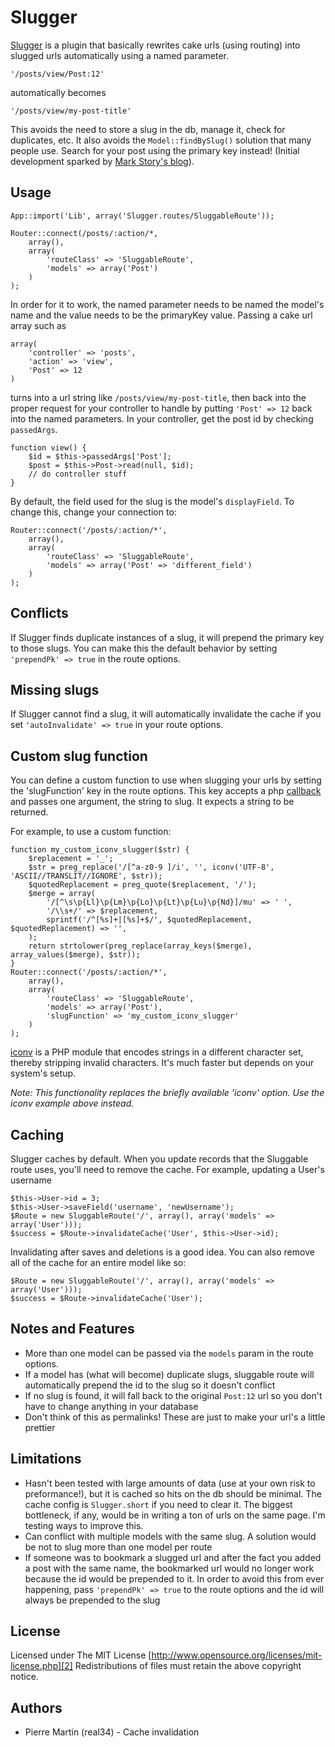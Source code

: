# Slugger

[Slugger][3] is a plugin that basically rewrites cake urls (using routing) into
slugged urls automatically using a named parameter.

    '/posts/view/Post:12'

automatically becomes

    '/posts/view/my-post-title'

This avoids the need to store a slug in the db, manage it, check for duplicates,
etc. It also avoids the `Model::findBySlug()` solution that many people use.
Search for your post using the primary key instead! (Initial development sparked
by [Mark Story's blog][1]).

## Usage

    App::import('Lib', array('Slugger.routes/SluggableRoute'));

    Router::connect(/posts/:action/*,
        array(),
        array(
            'routeClass' => 'SluggableRoute',
            'models' => array('Post')
        )
    );

In order for it to work, the named parameter needs to be named the model's name
and the value needs to be the primaryKey value. Passing a cake url array such as

    array(
        'controller' => 'posts',
        'action' => 'view',
        'Post' => 12
    )

turns into a url string like `/posts/view/my-post-title`, then back into the
proper request for your controller to handle by putting `'Post' => 12` back
into the named parameters. In your controller, get the post id by checking
`passedArgs`.

    function view() {
        $id = $this->passedArgs['Post'];
        $post = $this->Post->read(null, $id);
        // do controller stuff
    }

By default, the field used for the slug is the model's `displayField`. To change
this, change your connection to:

    Router::connect('/posts/:action/*',
        array(),
        array(
            'routeClass' => 'SluggableRoute',
            'models' => array('Post' => 'different_field')
        )
    );

## Conflicts

If Slugger finds duplicate instances of a slug, it will prepend the primary key
to those slugs. You can make this the default behavior by setting 
`'prependPk' => true` in the route options.

## Missing slugs

If Slugger cannot find a slug, it will automatically invalidate the cache if
you set `'autoInvalidate' => true` in your route options.

## Custom slug function

You can define a custom function to use when slugging your urls by setting the
'slugFunction' key in the route options. This key accepts a php [callback][5]
and passes one argument, the string to slug. It expects a string to be returned.

For example, to use a custom function:

    function my_custom_iconv_slugger($str) {
        $replacement = '_';
        $str = preg_replace('/[^a-z0-9 ]/i', '', iconv('UTF-8', 'ASCII//TRANSLIT//IGNORE', $str));
        $quotedReplacement = preg_quote($replacement, '/');
        $merge = array(
            '/[^\s\p{Ll}\p{Lm}\p{Lo}\p{Lt}\p{Lu}\p{Nd}]/mu' => ' ',
            '/\\s+/' => $replacement,
            sprintf('/^[%s]+|[%s]+$/', $quotedReplacement, $quotedReplacement) => '',
        );
        return strtolower(preg_replace(array_keys($merge), array_values($merge), $str));
    }
    Router::connect('/posts/:action/*',
        array(),
        array(
            'routeClass' => 'SluggableRoute',
            'models' => array('Post'),
            'slugFunction' => 'my_custom_iconv_slugger'
        )
    );

[iconv][4] is a PHP module that encodes strings in a different character set,
thereby stripping invalid characters. It's much faster but depends on your
system's setup.

*Note: This functionality replaces the briefly available 'iconv' option. Use
the iconv example above instead.*

## Caching

Slugger caches by default. When you update records that the Sluggable route uses,
you'll need to remove the cache. For example, updating a User's username

    $this->User->id = 3;
    $this->User->saveField('username', 'newUsername');
    $Route = new SluggableRoute('/', array(), array('models' => array('User')));
    $success = $Route->invalidateCache('User', $this->User->id);

Invalidating after saves and deletions is a good idea. You can also remove all
of the cache for an entire model like so:

    $Route = new SluggableRoute('/', array(), array('models' => array('User')));
    $success = $Route->invalidateCache('User');

## Notes and Features

* More than one model can be passed via the `models` param in the route
  options.
* If a model has (what will become) duplicate slugs, sluggable route will
  automatically prepend the id to the slug so it doesn't conflict
* If no slug is found, it will fall back to the original `Post:12` url so you
  don't have to change anything in your database
* Don't think of this as permalinks! These are just to make your url's a little
  prettier

## Limitations

* Hasn't been tested with large amounts of data (use at your own risk to
  preformance!), but it is cached so hits on the db should be minimal. The cache
  config is `Slugger.short` if you need to clear it. The biggest bottleneck, if
  any, would be in writing a ton of urls on the same page. I'm testing ways to
  improve this.
* Can conflict with multiple models with the same slug. A solution would be
  not to slug more than one model per route
* If someone was to bookmark a slugged url and after the fact you added a post
  with the same name, the bookmarked url would no longer work because the id
  would be prepended to it. In order to avoid this from ever happening, pass
  `'prependPk' => true` to the route options and the id will always be prepended
  to the slug

## License

Licensed under The MIT License
[http://www.opensource.org/licenses/mit-license.php][2]
Redistributions of files must retain the above copyright notice.

[1]: http://mark-story.com/posts/view/using-custom-route-classes-in-cakephp
[2]: http://www.opensource.org/licenses/mit-license.php
[3]: http://42pixels.com/blog/slugs-ugly-bugs-pretty-urls
[4]: http://us.php.net/manual/en/function.iconv.php
[5]: http://us.php.net/manual/en/language.pseudo-types.php#language.types.callback

## Authors

* Pierre Martin (real34) - Cache invalidation